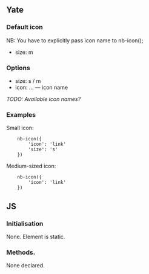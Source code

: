 ## Yate

### Default icon

NB: You have to explicitly pass icon name to nb-icon();

* size: m

### Options

* size: s / m
* icon: ... — icon name

_TODO: Available icon names?_

### Examples

Small icon:

```
    nb-icon({
        'icon': 'link'
        'size': 's'
    })
```

Medium-sized icon:

```
    nb-icon({
        'icon': 'link'
    })
```

## JS 

### Initialisation

None. Element is static.

### Methods.

None declared.
